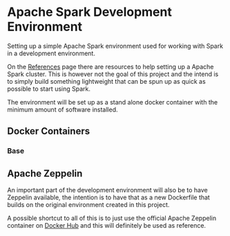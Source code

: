 # Apache Spark Development Environment
Setting up a simple Apache Spark environment used for working with Spark in a development environment.

On the [References](https://github.com/JohnnyFoulds/spark-dev/wiki/References) page there are resources to help setting up a Apache Spark cluster. This is however not the goal of this project and the intend is to simply build something lightweight that can be spun up as quick as possible to start using Spark.

The environment will be set up as a stand alone docker container with the minimum amount of software installed.

## Docker Containers
### Base

## Apache Zeppelin
An important part of the development environment will also be to have Zeppelin available, the intention is to have that as a new Dockerfile that builds on the original environment created in this project.

A possible shortcut to all of this is to just use the official Apache Zeppelin container on [Docker Hub](https://hub.docker.com/r/apache/zeppelin) and this will definitely be used as reference.
